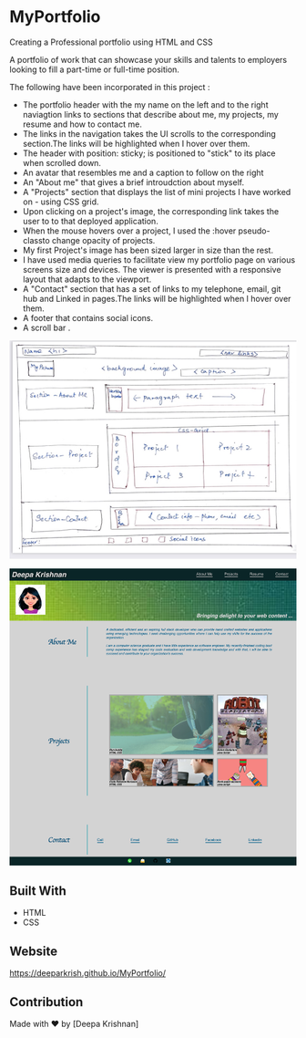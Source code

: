 # MyPortfolio
Creating a Professional portfolio using HTML and CSS

A portfolio of work that can showcase your skills and talents to employers looking to fill a part-time or full-time position. 

The following have been incorporated in this project :

* The portfolio  header with the my name on the left and  to the right naviagtion links to sections that describe about me, my projects, 
    my resume and how to contact me. 
* The links in the navigation takes the UI scrolls to the corresponding section.The links will be highlighted when I hover over them.
* The header with position: sticky; is positioned to "stick" to its place when scrolled down.
* An avatar that resembles me  and a caption to follow on the right
* An "About me" that gives a brief introudction about myself. 
* A "Projects" section that displays the list of mini projects I have worked on - using CSS grid.
* Upon clicking on a project's image, the corresponding link  takes the user to to that deployed application.
* When the mouse hovers over a project, I used  the :hover pseudo-classto change opacity of projects.    
* My first Project's image has been sized larger in size than the rest.
* I have used media queries to facilitate view my portfolio page on various screens size and devices. 
  The viewer is presented with a responsive layout that adapts to the viewport. 
* A "Contact" section that has a set of links to my telephone, email, git hub and Linked in pages.The links will be highlighted when I hover over them.
* A footer that contains social icons.
* A scroll bar .


![Wireframe](https://github.com/Deeparkrish/MyPortfolio/blob/main/assets/img/wireframe.jpeg)

![Webpage](https://github.com/Deeparkrish/MyPortfolio/blob/main/assets/img/screencapture-file-Users-deepakrishnan-Mycode-ChallengeRepo-MyPortfolio-index-html-2021-05-16-23_26_28.png)


## Built With
* HTML
* CSS

## Website
https://deeparkrish.github.io/MyPortfolio/

## Contribution
Made with ❤️ by [Deepa Krishnan]

